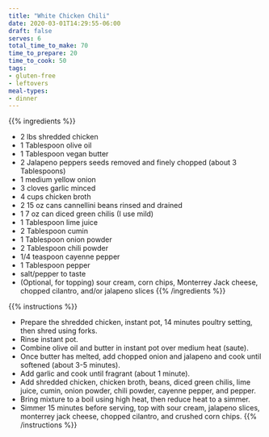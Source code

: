 ```yaml
---
title: "White Chicken Chili"
date: 2020-03-01T14:29:55-06:00
draft: false
serves: 6
total_time_to_make: 70
time_to_prepare: 20
time_to_cook: 50
tags:
- gluten-free
- leftovers
meal-types:
- dinner
---
```


{{% ingredients %}}
- 2 lbs shredded chicken
- 1 Tablespoon olive oil
- 1 Tablespoon vegan butter
- 2 Jalapeno peppers seeds removed and finely chopped (about 3 Tablespoons)
- 1 medium yellow onion
- 3 cloves garlic minced
- 4 cups chicken broth
- 2 15 oz cans cannellini beans rinsed and drained
- 1 7 oz can diced green chilis (I use mild)
- 1 Tablespoon lime juice
- 2 Tablespoon cumin
- 1 Tablespoon onion powder
- 2 Tablespoon chili powder
- 1/4 teaspoon cayenne pepper
- 1 Tablespoon pepper
- salt/pepper to taste
- (Optional, for topping) sour cream, corn chips, Monterrey Jack cheese, chopped cilantro, and/or jalapeno slices
{{% /ingredients %}}

{{% instructions %}}
- Prepare the shredded chicken, instant pot, 14 minutes poultry setting, then shred using forks.
- Rinse instant pot.
- Combine olive oil and butter in instant pot over medium heat (saute).
- Once butter has melted, add chopped onion and jalapeno and cook until softened (about 3-5 minutes).
- Add garlic and cook until fragrant (about 1 minute).
- Add shredded chicken, chicken broth, beans, diced green chilis, lime juice, cumin, onion powder, chili powder, cayenne pepper, and pepper. 
- Bring mixture to a boil using high heat, then reduce heat to a simmer.  
- Simmer 15 minutes before serving, top with sour cream, jalapeno slices, monterrey jack cheese, chopped cilantro, and crushed corn chips.
{{% /instructions %}}
